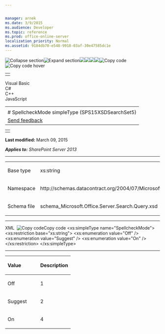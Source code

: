 ```yaml
---


manager: arnek
ms.date: 3/9/2015
ms.audience: Developer
ms.topic: reference
ms.prod: office-online-server
localization_priority: Normal
ms.assetid: 9184db70-e548-9918-03af-30e47585dc1e
---
```


![Collapse
section](../icons/collapse_all.gif "Collapse section")![Expand
section](../icons/expand_all.gif "Expand section")![](../icons/collapse_all.gif)![](../icons/expand_all.gif)![](../icons/dropdown.gif)![](../icons/dropdownHover.gif)![Copy
code](../icons/copycode.gif "Copy code")![Copy code
hover](../icons/copycodeHighlight.gif "Copy code hover")
<table>
<tbody>
<tr class="odd">
<td align="left"></td>
</tr>
</tbody>
</table>

Visual Basic  
C\#  
C++  
JavaScript  

<table>
<tbody>
<tr class="odd">
<td align="left"><span id="runningHeaderText"></span></td>
</tr>
<tr class="even">
<td align="left"># SpellcheckMode simpleType (SPS15XSDSearchSet5)</td>
</tr>
<tr class="odd">
<td align="left"><span id="headfeedbackarea" class="feedbackhead"><a href="javascript:SubmitFeedback(&#39;docthis@Microsoft.com&#39;,&#39;&#39;,&#39;&#39;,&#39;&#39;,&#39;1.0.18082.1225&#39;,&#39;%0\dThank%20you%20for%20your%20feedback.%20The%20developer%20writing%20teams%20use%20your%20feedback%20to%20improve%20documentation.%20While%20we%20are%20reviewing%20your%20feedback,%20we%20may%20send%20you%20e-mail%20to%20ask%20for%20clarification%20or%20feedback%20on%20a%20solution.%20We%20do%20not%20use%20your%20e-mail%20address%20for%20any%20other%20purpose%20and%20we%20delete%20it%20after%20we%20finish%20our%20review.%0\AFor%20further%20information%20about%20the%20privacy%20policies%20of%20Microsoft,%20please%20see%20http://privacy.microsoft.com/en-us/default.aspx.%0\A%0\d&#39;,&#39;Customer%20feedback&#39;);">Send feedback</a></span></td>
</tr>
</tbody>
</table>

<table>
<colgroup>
<col width="100%" />
</colgroup>
<tbody>
<tr class="odd">
<td align="left"></td>
</tr>
</tbody>
</table>

**Last modified:** March 09, 2015

***Applies to:** SharePoint Server 2013*


-----------------------------------------------------------------------------------------------------------------------------------------------------------------------------------------------------

<table>
<colgroup>
<col width="50%" />
<col width="50%" />
</colgroup>
<tbody>
<tr class="odd">
<td align="left"><p><span class="label">Base type</span></p></td>
<td align="left"><p>xs:string</p></td>
</tr>
<tr class="even">
<td align="left"><p><span class="label">Namespace</span></p></td>
<td align="left"><p>http://schemas.datacontract.org/2004/07/Microsoft.Office.Server.Search.Query</p></td>
</tr>
<tr class="odd">
<td align="left"><p><span class="label">Schema file</span></p></td>
<td align="left"><p>schema_Microsoft.Office.Server.Search.Query.xsd</p></td>
</tr>
</tbody>
</table>


-----------------------------------------------------------------------------------------------------------------------------------------------------------------------------------------------

<span codelanguage="xmlLang"></span>
XML 
<span class="copyCode" onclick="CopyCode(this)"
onkeypress="CopyCode_CheckKey(this, event)"
onmouseover="ChangeCopyCodeIcon(this)"
onmouseout="ChangeCopyCodeIcon(this)" tabindex="0">![Copy
code](../icons/copycode.gif "Copy code")Copy code</span>
    <xs:simpleType name="SpellcheckMode">
        <xs:restriction base="xs:string">
            <xs:enumeration value="Off" />
            <xs:enumeration value="Suggest" />
            <xs:enumeration value="On" />
        </xs:restriction>
    </xs:simpleType>


-------------------------------------------------------------------------------------------------------------------------------------------------------------------------------------------------------

<table>
<colgroup>
<col width="50%" />
<col width="50%" />
</colgroup>
<thead>
<tr class="header">
<th align="left"><p>Value</p></th>
<th align="left"><p>Description</p></th>
</tr>
</thead>
<tbody>
<tr class="odd">
<td align="left"><p>Off</p></td>
<td align="left"><p>1</p></td>
</tr>
<tr class="even">
<td align="left"><p>Suggest</p></td>
<td align="left"><p>2</p></td>
</tr>
<tr class="odd">
<td align="left"><p>On</p></td>
<td align="left"><p>4</p></td>
</tr>
</tbody>
</table>








